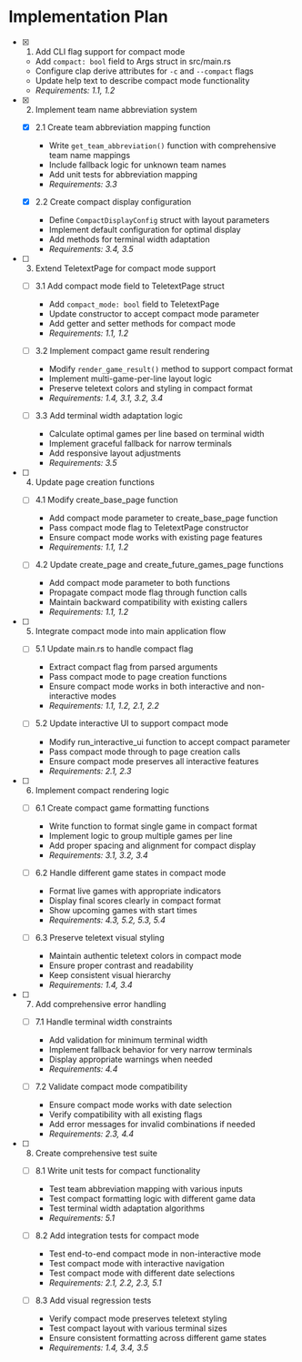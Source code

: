 # Implementation Plan

- [x] 1. Add CLI flag support for compact mode
  - Add `compact: bool` field to Args struct in src/main.rs
  - Configure clap derive attributes for `-c` and `--compact` flags
  - Update help text to describe compact mode functionality
  - _Requirements: 1.1, 1.2_

- [x] 2. Implement team name abbreviation system
  - [x] 2.1 Create team abbreviation mapping function
    - Write `get_team_abbreviation()` function with comprehensive team name mappings
    - Include fallback logic for unknown team names
    - Add unit tests for abbreviation mapping
    - _Requirements: 3.3_

  - [x] 2.2 Create compact display configuration
    - Define `CompactDisplayConfig` struct with layout parameters
    - Implement default configuration for optimal display
    - Add methods for terminal width adaptation
    - _Requirements: 3.4, 3.5_

- [ ] 3. Extend TeletextPage for compact mode support
  - [ ] 3.1 Add compact mode field to TeletextPage struct
    - Add `compact_mode: bool` field to TeletextPage
    - Update constructor to accept compact mode parameter
    - Add getter and setter methods for compact mode
    - _Requirements: 1.1, 1.2_

  - [ ] 3.2 Implement compact game result rendering
    - Modify `render_game_result()` method to support compact format
    - Implement multi-game-per-line layout logic
    - Preserve teletext colors and styling in compact format
    - _Requirements: 1.4, 3.1, 3.2, 3.4_

  - [ ] 3.3 Add terminal width adaptation logic
    - Calculate optimal games per line based on terminal width
    - Implement graceful fallback for narrow terminals
    - Add responsive layout adjustments
    - _Requirements: 3.5_

- [ ] 4. Update page creation functions
  - [ ] 4.1 Modify create_base_page function
    - Add compact mode parameter to create_base_page function
    - Pass compact mode flag to TeletextPage constructor
    - Ensure compact mode works with existing page features
    - _Requirements: 1.1, 1.2_

  - [ ] 4.2 Update create_page and create_future_games_page functions
    - Add compact mode parameter to both functions
    - Propagate compact mode flag through function calls
    - Maintain backward compatibility with existing callers
    - _Requirements: 1.1, 1.2_

- [ ] 5. Integrate compact mode into main application flow
  - [ ] 5.1 Update main.rs to handle compact flag
    - Extract compact flag from parsed arguments
    - Pass compact mode to page creation functions
    - Ensure compact mode works in both interactive and non-interactive modes
    - _Requirements: 1.1, 1.2, 2.1, 2.2_

  - [ ] 5.2 Update interactive UI to support compact mode
    - Modify run_interactive_ui function to accept compact parameter
    - Pass compact mode through to page creation calls
    - Ensure compact mode preserves all interactive features
    - _Requirements: 2.1, 2.3_

- [ ] 6. Implement compact rendering logic
  - [ ] 6.1 Create compact game formatting functions
    - Write function to format single game in compact format
    - Implement logic to group multiple games per line
    - Add proper spacing and alignment for compact display
    - _Requirements: 3.1, 3.2, 3.4_

  - [ ] 6.2 Handle different game states in compact mode
    - Format live games with appropriate indicators
    - Display final scores clearly in compact format
    - Show upcoming games with start times
    - _Requirements: 4.3, 5.2, 5.3, 5.4_

  - [ ] 6.3 Preserve teletext visual styling
    - Maintain authentic teletext colors in compact mode
    - Ensure proper contrast and readability
    - Keep consistent visual hierarchy
    - _Requirements: 1.4, 3.4_

- [ ] 7. Add comprehensive error handling
  - [ ] 7.1 Handle terminal width constraints
    - Add validation for minimum terminal width
    - Implement fallback behavior for very narrow terminals
    - Display appropriate warnings when needed
    - _Requirements: 4.4_

  - [ ] 7.2 Validate compact mode compatibility
    - Ensure compact mode works with date selection
    - Verify compatibility with all existing flags
    - Add error messages for invalid combinations if needed
    - _Requirements: 2.3, 4.4_

- [ ] 8. Create comprehensive test suite
  - [ ] 8.1 Write unit tests for compact functionality
    - Test team abbreviation mapping with various inputs
    - Test compact formatting logic with different game data
    - Test terminal width adaptation algorithms
    - _Requirements: 5.1_

  - [ ] 8.2 Add integration tests for compact mode
    - Test end-to-end compact mode in non-interactive mode
    - Test compact mode with interactive navigation
    - Test compact mode with different date selections
    - _Requirements: 2.1, 2.2, 2.3, 5.1_

  - [ ] 8.3 Add visual regression tests
    - Verify compact mode preserves teletext styling
    - Test compact layout with various terminal sizes
    - Ensure consistent formatting across different game states
    - _Requirements: 1.4, 3.4, 3.5_
